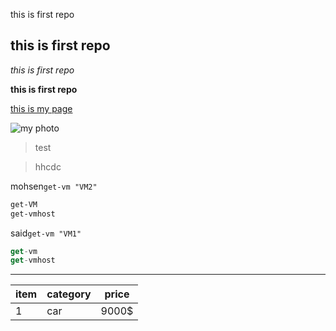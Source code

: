 this is first repo

## this is first repo ##

_this is first repo_

**this is first repo**

[this is my page](https://www.linkedin.com/in/saied-saileem-16ba277b/)

![my photo](https://media.licdn.com/dms/image/C4E03AQHWW69NJkCPgg/profile-displayphoto-shrink_200_200/0?e=1575504000&v=beta&t=xrnLAay3DX9CXfeyKwt62AkqLqwj2ug-xo4Rx0EYtL8)

> test

> hhcdc

mohsen`get-vm "VM2"`

```powershell
get-VM
get-vmhost
```


said`get-vm "VM1"`

```javascript
get-vm
get-vmhost
```

---

|item|category|price|
|-----|-----|-----|
|1|car|9000$|
